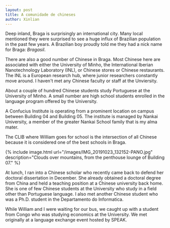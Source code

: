 ```yaml
---
layout: post
title: A comunidade de chineses
author: Xinlian
---
```


Deep inland, Braga is surprisingly an international city.  Many local mentioned they were surprised to see a huge influx of Brazilian population in the past few years.  A Brazilian boy proudly told me they had a nick name for Braga: _Bragasil_.

There are also a good number of Chinese in Braga.  Most Chinese here are associated with either the University of Minho, the International Iberian Nanotechnology Laboratory (INL), or Chinese stores or Chinese restaurants.  The INL is a European research hub, where junior researchers constantly move around.  I haven't met any Chinese faculty or staff at the Unviersity.  

About a couple of hundred Chinese students study Portuguese at the University of Minho.  A small number are high school students enrolled in the language program offered by the University.

A Confucius Institute is operating from a prominent location on campus between Building 04 and Building 05.  The institute is managed by Nankai University, a member of the greater Nankai School family that is my alma mater.

The CLIB where William goes for school is the intersection of all Chinese because it is considered one of the best schools in Braga.

{% include image.html url="/images/IMG_20191023_132152-PANO.jpg" description="Clouds over mountains, from the penthouse lounge of Building 07." %}

At lunch, I ran into a Chinese scholar who recently came back to defend her doctoral dissertation in December.  She already obtained a doctoral degree from China and held a teaching position at a Chinese university back home.  She is one of few Chinese students at the University who study in a field other than Portuguese language.  I also met another Chinese student who was a Ph.D. student in the Departamento do Informatica.

While William and I were waiting for our bus, we caught up with a student from Congo who was studying economics at the University.  We met originally at a language exchange event hosted by SPEAK.
